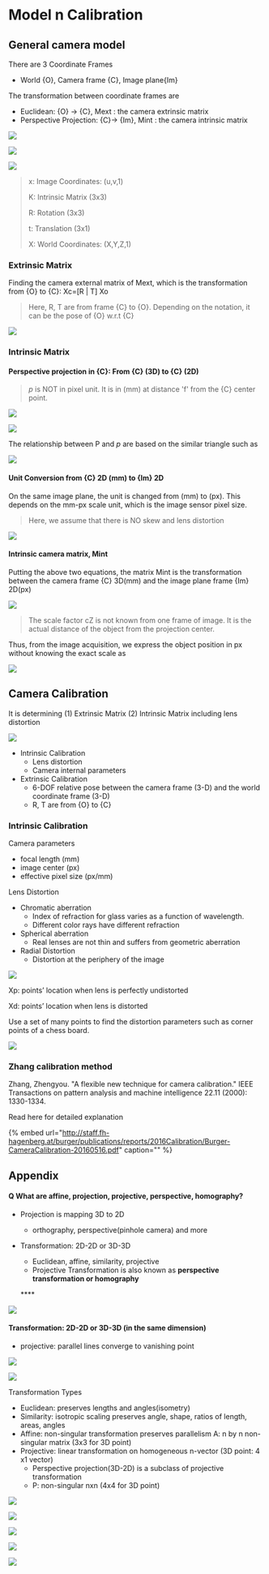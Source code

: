 # Model n Calibration

## General camera model

There are 3 Coordinate Frames

* World {O}, Camera frame {C}, Image plane{Im} 

The transformation between coordinate frames are

* Euclidean: {O} -&gt; {C},  Mext : the camera extrinsic matrix
* Perspective Projection: {C}-&gt; {Im},  Mint : the camera intrinsic matrix

![](../../../images/image%20%28290%29.png)

![](../../../images/image%20%28293%29.png)

![](../../../images/image%20%28288%29.png)

> x: Image Coordinates: \(u,v,1\)
>
> K: Intrinsic Matrix \(3x3\)
>
> R: Rotation \(3x3\)
>
> t: Translation \(3x1\)
>
> X: World Coordinates: \(X,Y,Z,1\)

### Extrinsic Matrix

Finding the camera external matrix of Mext, which is the transformation from {O} to {C}: Xc=\[R \| T\] Xo

> Here, R, T are from frame {C} to {O}. Depending on the notation, it can be the pose of {O} w.r.t {C}

![](../../../images/image%20%28285%29.png)

### Intrinsic Matrix

#### Perspective projection in {C}:  From {C} \(3D\) to {C} \(2D\)

> _p_ is NOT in pixel unit. It is in \(mm\) at distance 'f' from the {C} center point.

![](../../../images/image%20%28294%29.png)

![](../../../images/image%20%28281%29.png)

The relationship between P and _p_ are based on the similar triangle such as

![](../../../images/image%20%28283%29.png)

#### Unit Conversion from {C} 2D \(mm\) to {Im} 2D

On the same image plane, the unit is changed from \(mm\) to \(px\). This depends on the mm-px scale unit, which is the image sensor pixel size.

> Here, we assume that there is NO skew and lens distortion

![](../../../images/image%20%28282%29.png)

#### Intrinsic camera matrix, Mint

Putting the above two equations, the matrix Mint is the transformation between the camera frame {C} 3D\(mm\) and the image plane frame {Im} 2D\(px\)

![](../../../images/image%20%28284%29.png)

> The scale factor cZ is not known from one frame of image. It is the actual distance of the object from the projection center.

Thus, from the image acquisition, we express the object position in px without knowing the exact scale as

![](../../../images/image%20%28291%29.png)

## Camera Calibration

It is determining \(1\) Extrinsic Matrix \(2\) Intrinsic Matrix including lens distortion

![](../../../images/image%20%28287%29.png)

* Intrinsic Calibration
  * Lens distortion 
  * Camera internal parameters
* Extrinsic Calibration
  * 6-DOF relative pose between the camera frame \(3-D\) and the world coordinate frame \(3-D\)
  * R, T are from {O} to {C}

### Intrinsic Calibration

Camera parameters

* focal length \(mm\)
* image center \(px\)
* effective pixel size \(px/mm\)

Lens Distortion

* Chromatic aberration 
  * Index of refraction for glass varies as a function of wavelength.
  * Different color rays have different refraction
* Spherical aberration
  * Real lenses are not thin and suffers from geometric aberration
* Radial Distortion
  * Distortion at the periphery of the image

![](../../../images/image%20%28286%29.png)

Xp: points’ location when lens is perfectly undistorted

Xd: points’ location when lens is distorted

Use a set of many points to find the distortion parameters such as corner points of a chess board.

![](../../../images/image%20%28280%29.png)

### Zhang calibration method

Zhang, Zhengyou. "A flexible new technique for camera calibration." IEEE Transactions on pattern analysis and machine intelligence 22.11 \(2000\): 1330-1334.

Read here for detailed explanation

{% embed url="http://staff.fh-hagenberg.at/burger/publications/reports/2016Calibration/Burger-CameraCalibration-20160516.pdf" caption="" %}

## Appendix

#### Q What are affine, projection, projective, perspective, homography?

* Projection is mapping 3D to 2D
  * orthography, perspective\(pinhole camera\) and more
* Transformation: 2D-2D or 3D-3D

  * Euclidean, affine, similarity, projective 
  * Projective Transformation is also known as  **perspective transformation or homography**

  \*\*\*\*

![](../../../images/image%20%28301%29.png)

#### Transformation: 2D-2D or 3D-3D \(in the same dimension\)

* projective: parallel lines converge to vanishing point

![](../../../images/image%20%28297%29.png)

![](../../../images/image%20%28298%29.png)

Transformation Types

* Euclidean: preserves lengths and angles\(isometry\)
* Similarity: isotropic scaling preserves angle, shape, ratios of length, areas, angles
* Affine: non-singular transformation preserves parallelism A: n by n non-singular matrix \(3x3 for 3D point\)
* Projective: linear transformation on homogeneous n-vector \(3D point: 4 x1 vector\)
  * Perspective projection\(3D-2D\) is a subclass of projective transformation 
  * P: non-singular nxn \(4x4 for 3D point\)

![](../../../images/image%20%28295%29.png)

![](../../../images/image%20%28303%29.png)

![](../../../images/image%20%28296%29.png)

![](../../../images/image%20%28299%29.png)

![](../../../images/image%20%28302%29.png)


